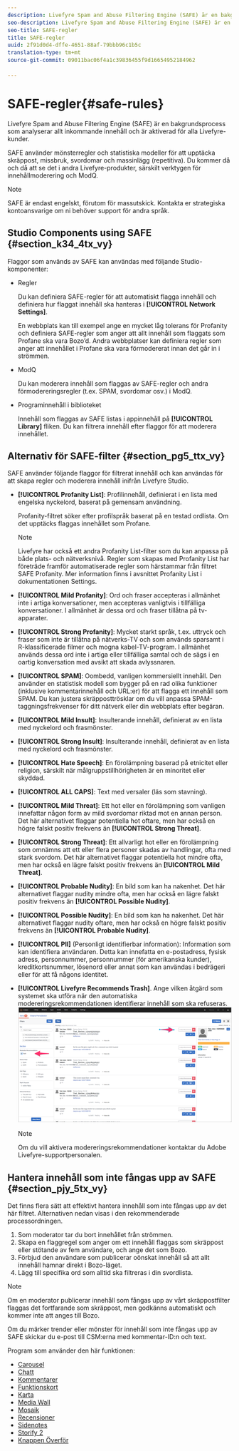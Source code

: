 ```yaml
---
description: Livefyre Spam and Abuse Filtering Engine (SAFE) är en bakgrundsprocess som analyserar allt inkommande innehåll och är aktiverad för alla Livefyre-kunder.
seo-description: Livefyre Spam and Abuse Filtering Engine (SAFE) är en bakgrundsprocess som analyserar allt inkommande innehåll och är aktiverad för alla Livefyre-kunder.
seo-title: SAFE-regler
title: SAFE-regler
uuid: 2f91d0d4-dffe-4651-88af-79bbb96c1b5c
translation-type: tm+mt
source-git-commit: 09011bac06f4a1c39836455f9d16654952184962

---
```



# SAFE-regler{#safe-rules}

Livefyre Spam and Abuse Filtering Engine (SAFE) är en bakgrundsprocess som analyserar allt inkommande innehåll och är aktiverad för alla Livefyre-kunder.



SAFE använder mönsterregler och statistiska modeller för att upptäcka skräppost, missbruk, svordomar och massinlägg (repetitiva). Du kommer då och då att se det i andra Livefyre-produkter, särskilt verktygen för innehållmoderering och ModQ.

>[!NOTE]
>
>SAFE är endast engelskt, förutom för massutskick. Kontakta er strategiska kontoansvarige om ni behöver support för andra språk.

## Studio Components using SAFE {#section_k34_4tx_vy}

Flaggor som används av SAFE kan användas med följande Studio-komponenter:

* Regler

   Du kan definiera SAFE-regler för att automatiskt flagga innehåll och definiera hur flaggat innehåll ska hanteras i **[!UICONTROL Network Settings]**.

   En webbplats kan till exempel ange en mycket låg tolerans för Profanity och definiera SAFE-regler som anger att allt innehåll som flaggats som Profane ska vara Bozo’d. Andra webbplatser kan definiera regler som anger att innehållet i Profane ska vara förmodererat innan det går in i strömmen.

* ModQ

   Du kan moderera innehåll som flaggas av SAFE-regler och andra förmodereringsregler (t.ex. SPAM, svordomar osv.) i ModQ.

* Programinnehåll i biblioteket

   Innehåll som flaggas av SAFE listas i appinnehåll på **[!UICONTROL Library]** fliken. Du kan filtrera innehåll efter flaggor för att moderera innehållet.

## Alternativ för SAFE-filter {#section_pg5_ttx_vy}

SAFE använder följande flaggor för filtrerat innehåll och kan användas för att skapa regler och moderera innehåll inifrån Livefyre Studio.

* **[!UICONTROL Profanity List]**: Profilinnehåll, definierat i en lista med engelska nyckelord, baserat på gemensam användning.

   Profanity-filtret söker efter profilspråk baserat på en testad ordlista. Om det upptäcks flaggas innehållet som Profane.

   >[!NOTE]
   >
   >Livefyre har också ett andra Profanity List-filter som du kan anpassa på både plats- och nätverksnivå. Regler som skapas med Profanity List har företräde framför automatiserade regler som härstammar från filtret SAFE Profanity. Mer information finns i avsnittet Profanity List i dokumentationen Settings.

* **[!UICONTROL Mild Profanity]**: Ord och fraser accepteras i allmänhet inte i artiga konversationer, men accepteras vanligtvis i tillfälliga konversationer. I allmänhet är dessa ord och fraser tillåtna på tv-apparater.
* **[!UICONTROL Strong Profanity]**: Mycket starkt språk, t.ex. uttryck och fraser som inte är tillåtna på nätverks-TV och som används sparsamt i R-klassificerade filmer och mogna kabel-TV-program. I allmänhet används dessa ord inte i artiga eller tillfälliga samtal och de sägs i en oartig konversation med avsikt att skada avlyssnaren.
* **[!UICONTROL SPAM]**: Oombedd, vanligen kommersiellt innehåll. Den använder en statistisk modell som bygger på en rad olika funktioner (inklusive kommentarinnehåll och URL:er) för att flagga ett innehåll som SPAM. Du kan justera skräpposttrösklar om du vill anpassa SPAM-taggningsfrekvenser för ditt nätverk eller din webbplats efter begäran.
* **[!UICONTROL Mild Insult]**: Insulterande innehåll, definierat av en lista med nyckelord och frasmönster.
* **[!UICONTROL Strong Insult]**: Insulterande innehåll, definierat av en lista med nyckelord och frasmönster.
* **[!UICONTROL Hate Speech]**: En förolämpning baserad på etnicitet eller religion, särskilt när målgruppstillhörigheten är en minoritet eller skyddad.
* **[!UICONTROL ALL CAPS]**: Text med versaler (läs som stavning).
* **[!UICONTROL Mild Threat]**: Ett hot eller en förolämpning som vanligen innefattar någon form av mild svordomar riktad mot en annan person. Det här alternativet flaggar potentiella hot oftare, men har också en högre falskt positiv frekvens än **[!UICONTROL Strong Threat]**.

* **[!UICONTROL Strong Threat]**: Ett allvarligt hot eller en förolämpning som omnämns att ett eller flera personer skadas av handlingar, ofta med stark svordom. Det här alternativet flaggar potentiella hot mindre ofta, men har också en lägre falskt positiv frekvens än **[!UICONTROL Mild Threat]**.

* **[!UICONTROL Probable Nudity]**: En bild som kan ha nakenhet. Det här alternativet flaggar nudity mindre ofta, men har också en lägre falskt positiv frekvens än **[!UICONTROL Possible Nudity]**.

* **[!UICONTROL Possible Nudity]**: En bild som kan ha nakenhet. Det här alternativet flaggar nudity oftare, men har också en högre falskt positiv frekvens än **[!UICONTROL Probable Nudity]**.

* **[!UICONTROL PII]** (Personligt identifierbar information): Information som kan identifiera användaren. Detta kan innefatta en e-postadress, fysisk adress, personnummer, personnummer (för amerikanska kunder), kreditkortsnummer, lösenord eller annat som kan användas i bedrägeri eller för att få någons identitet.
* **[!UICONTROL Livefyre Recommends Trash]**. Ange vilken åtgärd som systemet ska utföra när den automatiska modereringsrekommendationen identifierar innehåll som ska refuseras.  ![](assets/mod_reco1.png)

   >[!NOTE]
   >
   >Om du vill aktivera modereringsrekommendationer kontaktar du Adobe Livefyre-supportpersonalen.

## Hantera innehåll som inte fångas upp av SAFE {#section_pjy_5tx_vy}

Det finns flera sätt att effektivt hantera innehåll som inte fångas upp av det här filtret. Alternativen nedan visas i den rekommenderade processordningen.

1. Som moderator tar du bort innehållet från strömmen.
1. Skapa en flaggregel som anger om ett innehåll flaggas som skräppost eller stötande av fem användare, och ange det som Bozo.
1. Förbjud den användare som publicerar oönskat innehåll så att allt innehåll hamnar direkt i Bozo-läget.
1. Lägg till specifika ord som alltid ska filtreras i din svordlista.

>[!NOTE]
>
>Om en moderator publicerar innehåll som fångas upp av vårt skräppostfilter flaggas det fortfarande som skräppost, men godkänns automatiskt och kommer inte att anges till Bozo.

Om du märker trender eller mönster för innehåll som inte fångas upp av SAFE skickar du e-post till CSM:erna med kommentar-ID:n och text.



Program som använder den här funktionen:

* [Carousel](/help/using/c-about-apps/c-carousel-app/c-carousel-app.md#c_carousel_app)
* [Chatt](/help/using/c-about-apps/c-chat-app/c-chat-app.md#c_chat_app)
* [Kommentarer](/help/using/c-about-apps/c-comments/c-comments.md)
* [Funktionskort](/help/using/c-about-apps/c-feature-card-app/c-feature-card-app.md#c_feature_card_app)
* [Karta](/help/using/c-about-apps/c-map-app/c-map-app.md#c_map_app)
* [Media Wall](/help/using/c-about-apps/c-media-wall-app/c-media-wall-app.md#c_media_wall_app)
* [Mosaik](/help/using/c-about-apps/c-mosaic-app/c-mosaic-app.md#c_mosaic_app)
* [Recensioner](/help/using/c-about-apps/c-reviews-app/c-reviews-app.md#c_reviews_app)
* [Sidenotes](/help/using/c-about-apps/c-sidenotes-app/c-sidenotes-app.md#c_sidenotes_app)
* [Storify 2](/help/using/c-about-apps/c-storify2/c-storify2.md#c_storify2)
* [Knappen Överför](/help/using/c-about-apps/c-upload-button-app/c-upload-button-app.md#c_upload_button_app)

